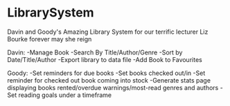 # LibrarySystem
Davin and Goody's Amazing Library System for our terrific lecturer Liz Bourke forever may she reign

Davin:
-Manage Book
-Search By Title/Author/Genre
-Sort by Date/Title/Author
-Export library to data file
-Add Book to Favourites

Goody:
-Set reminders for due books
-Set books checked out/in
-Set reminder for checked out book coming into stock
-Generate stats page displaying books rented/overdue warnings/most-read genres and authors
-Set reading goals under a timeframe
